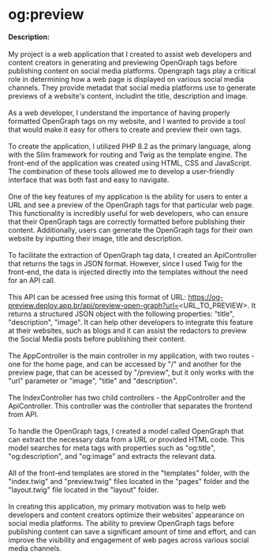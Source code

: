 # og:preview
#### Description:
My project is a web application that I created to assist web developers and content creators in generating and previewing OpenGraph tags before publishing content on social media platforms. Opengraph tags play a critical role in determining how a web page is displayed on various social media channels. They provide metadat that social media platforms use to generate previews of a website's content, includint the title, description and image.\
\
As a web developer, I understand the importance of having properly formatted OpenGraph tags on my website, and I wanted to provide a tool that would make it easy for others to create and preview their own tags.\
\
To create the application, I utilized PHP 8.2 as the primary language, along with the Slim framework for routing and Twig as the template engine. The front-end of the application was created using HTML, CSS and JavaScript. The combination of these tools allowed me to develop a user-friendly interface that was both fast and easy to navigate.\
\
One of the key features of my application is the ability for users to enter a URL and see a preview of the OpenGraph tags for that particular web page. This functionality is incredibly useful for web developers, who can ensure that their OpenGraph tags are correctly formatted before publishing their content. Additionally, users can generate the OpenGraph tags for their own website by inputting their image, title and description.\
\
To facilitate the extraction of OpenGraph tag data, I created an ApiController that returns the tags in JSON format. However, since I used Twig for the front-end, the data is injected directly into the templates without the need for an API call.\
\
This API can be acessed free using this format of URL: https://og-preview.deploy.app.br/api/preview-open-graph?url=<URL_TO_PREVIEW>. It returns a structured JSON object with the following properties: "title", "description", "image". It can help other developers to integrate this feature at their websites, such as blogs and it can assist the redactors to preview the Social Media posts before publishing their content.\
\
The AppController is the main controller in my application, with two routes - one for the home page, and can be accessed by "/" and another for the preview page, that can be acessed by "/preview", but it only works with the "url" parameter or "image", "title" and "description".\
\
The IndexController has two child controllers - the AppController and the ApiController. This controller was the controller that separates the frontend from API.\
\
To handle the OpenGraph tags, I created a model called OpenGraph that can extract the necessary data from a URL or provided HTML code. This model searches for meta tags with properties such as "og:title", "og:description", and "og:image" and extracts the relevant data.\
\
All of the front-end templates are stored in the "templates" folder, with the "index.twig" and "preview.twig" files located in the "pages" folder and the "layout.twig" file located in the "layout" folder.\
\
In creating this application, my primary motivation was to help web developers and content creators optimize their websites' appearance on social media platforms. The ability to preview OpenGraph tags before publishing content can save a significant amount of time and effort, and can improve the visibility and engagement of web pages across various social media channels.
